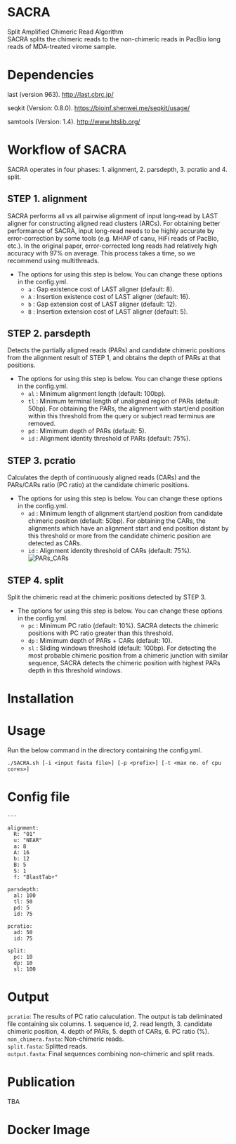# SACRA
Split Amplified Chimeric Read Algorithm  
SACRA splits the chimeric reads to the non-chimeric reads in PacBio long reads of MDA-treated virome sample.

# Dependencies

last (version 963).
http://last.cbrc.jp/

seqkit (Version: 0.8.0).
https://bioinf.shenwei.me/seqkit/usage/

samtools (Version: 1.4).
http://www.htslib.org/

# Workflow of SACRA
SACRA operates in four phases: 1. alignment, 2. parsdepth, 3. pcratio and 4. split.  
<!-- ![ARCs](https://user-images.githubusercontent.com/38690620/70684422-7985f000-1ce9-11ea-82d5-79addb16c248.png) -->

## STEP 1. alignment
SACRA performs all vs all pairwise alignment of input long-read by LAST aligner for constructing aligned read clusters (ARCs).
For obtaining better performance of SACRA, input long-read needs to be highly accurate by error-correction by some tools (e.g. MHAP of canu, HiFi reads of PacBio, etc.). In the original paper, error-corrected long reads had relatively high accuracy with 97% on average. This process takes a time, so we recommend using multithreads.

- The options for using this step is below. You can change these options in the config.yml.
    - `a` : Gap existence cost of LAST aligner (default: 8).
    - `A` : Insertion existence cost of LAST aligner (default: 16).
    - `b` : Gap extension cost of LAST aligner (default: 12).
    - `B` : Insertion extension cost of LAST aligner (default: 5).  

## STEP 2. parsdepth
Detects the partially aligned reads (PARs) and candidate chimeric positions from the alignment result of STEP 1, and obtains the depth of PARs at that positions.

- The options for using this step is below. You can change these options in the config.yml.
    - `al` : Minimum alignment length (default: 100bp).  
    - `tl` : Minimum terminal length of unaligned region of PARs (default: 50bp). For obtaining the PARs, the alignment with start/end position within this threshold from the query or subject read terminus are removed.  
    - `pd` : Mimimum depth of PARs (default: 5).  
    - `id` : Alignment identity threshold of PARs (default: 75%).  

## STEP 3. pcratio
Calculates the depth of continuously aligned reads (CARs) and the PARs/CARs ratio (PC ratio) at the candidate chimeric positions.

- The options for using this step is below. You can change these options in the config.yml.
    - `ad` : Minimum length of alignment start/end position from candidate chimeric position (default: 50bp). For obtaining the CARs, the alignments which have an alignment start and end position distant by this threshold or more from the candidate chimeric position are detected as CARs.  
    - `id` : Alignment identity threshold of CARs (default: 75%).  
    ![PARs_CARs](https://user-images.githubusercontent.com/38690620/70687355-4005b280-1cf2-11ea-8625-984e775294c5.png)

## STEP 4. split
Split the chimeric read at the chimeric positions detected by STEP 3.

- The options for using this step is below. You can change these options in the config.yml.
    - `pc` : Minimum PC ratio (default: 10%). SACRA detects the chimeric positions with PC ratio greater than this threshold.  
    - `dp` : Mimimum depth of PARs + CARs (default: 10).  
    - `sl` : Sliding windows threshold (default: 100bp). For detecting the most probable chimeric position from a chimeric junction with similar sequence, SACRA detects the chimeric position with highest PARs depth in this threshold windows.  


# Installation


# Usage
Run the below command in the directory containing the config.yml.  
```
./SACRA.sh [-i <input fasta file>] [-p <prefix>] [-t <max no. of cpu cores>]
```

# Config file
```
---

alignment:
  R: "01"
  u: "NEAR"
  a: 8 
  A: 16 
  b: 12 
  B: 5 
  S: 1  
  f: "BlastTab+"

parsdepth:
  al: 100 
  tl: 50 
  pd: 5 
  id: 75

pcratio:
  ad: 50 
  id: 75

split:
  pc: 10 
  dp: 10 
  sl: 100
```


# Output
`pcratio`: The results of PC ratio caluculation. The output is tab deliminated file containing six columns. 1. sequence id, 2. read length, 3. candidate chimeric position, 4. depth of PARs, 5. depth of CARs, 6. PC ratio (%).  
`non_chimera.fasta`: Non-chimeric reads.  
`split.fasta`: Splitted reads.  
`output.fasta`: Final sequences combining non-chimeric and split reads.  

# Publication
TBA  

# Docker Image
